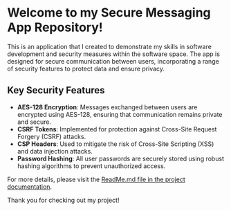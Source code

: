 # Welcome to my Secure Messaging App Repository!

This is an application that I created to demonstrate my skills in software development and security measures within the software space. The app is designed for secure communication between users, incorporating a range of security features to protect data and ensure privacy.

## Key Security Features

- **AES-128 Encryption**: Messages exchanged between users are encrypted using AES-128, ensuring that communication remains private and secure.
- **CSRF Tokens**: Implemented for protection against Cross-Site Request Forgery (CSRF) attacks.
- **CSP Headers**: Used to mitigate the risk of Cross-Site Scripting (XSS) and data injection attacks.
- **Password Hashing**: All user passwords are securely stored using robust hashing algorithms to prevent unauthorized access.

For more details, please visit the [ReadMe.md file in the project documentation](https://github.com/EqWallyT/Secure-Messaging-App-public/blob/main/Project%20Documentation/ReadMe.md).

Thank you for checking out my project!
